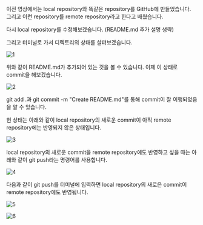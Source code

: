 이전 영상에서는 local repository와 똑같은 repository를 GitHub에 만들었습니다. 그리고 이런 repository를 remote repository라고 한다고 배웠습니다.

다시 local repository를 수정해보겠습니다. (README.md 추가 설명 생략)

그리고 터미널로 가서 디렉토리의 상태를 살펴보겠습니다.

![1](https://user-images.githubusercontent.com/64893709/96328885-9c5c0000-1082-11eb-9eb8-32c9d8fa03d2.png)

위와 같이 README.md가 추가되어 있는 것을 볼 수 있습니다. 이제 이 상태로 commit을 해보겠습니다.

![2](https://user-images.githubusercontent.com/64893709/96328908-de854180-1082-11eb-9f6e-5ca5eaf1d9b3.png)

git add .과 git commit -m "Create README.md"를 통해 commit이 잘 이행되었음을 알 수 있습니다.

현 상태는 아래와 같이 local repository의 새로운 commit이 아직 remote repository에는 반영되지 않은 상태입니다.

![3](https://user-images.githubusercontent.com/64893709/96328919-112f3a00-1083-11eb-86af-f0dd4a7ebff7.png)

local repository의 새로운 commit을 remote repository에도 반영하고 싶을 때는 아래와 같이 git push라는 명령어를 사용합니다.

![4](https://user-images.githubusercontent.com/64893709/96328950-594e5c80-1083-11eb-8bac-92e146adc696.png)

다음과 같이 git push를 터미널에 입력하면 local repository의 새로은 commit이 remote repository에도 반영됩니다.

![5](https://user-images.githubusercontent.com/64893709/96328973-a6323300-1083-11eb-8e2b-c6aff286ee87.png)

![6](https://user-images.githubusercontent.com/64893709/96329010-df6aa300-1083-11eb-99d4-ade7c38dc62b.png)
